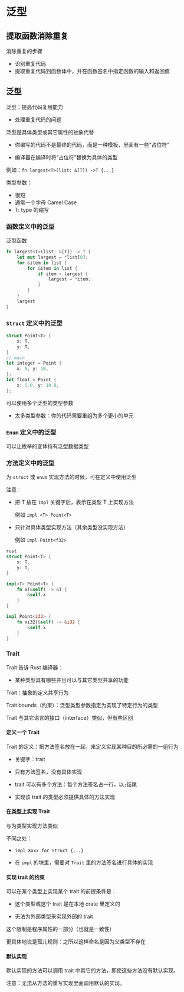 # 泛型

## 提取函数消除重复

消除重复的步骤

- 识别重复代码
- 提取重复代码到函数体中，并在函数签名中指定函数的输入和返回值

## 泛型

泛型：提高代码复用能力

- 处理重复代码的问题

泛型是具体类型或其它属性的抽象代替

- 你编写的代码不是最终的代码，而是一种模板，里面有一些“占位符”

- 编译器在编译时将“占位符”替换为具体的类型

例如：`fn largest<T>(list: &[T]) ->T {...} `

类型参数：

- 很短
- 通常一个字母 Camel Case
- T: type 的缩写

### 函数定义中的泛型

泛型函数

```rust
fn largest<T>(list: &[T]) -> T {
    let mut largest = *list[0];
    for &item in list {
        for &item in list {
            if item > largest { 
                largest = *item;
            }
        }
    }
    largest
}
```

### `Struct` 定义中的泛型

```rust
struct Point<T> {
    x: T,
    y: T,
}
// main
let integer = Point {
    x: 5, y: 10,
};
let float = Point {
    x: 5.0, y: 10.0,
};
```

可以使用多个泛型的类型参数

- 太多类型参数：你的代码需要重组为多个更小的单元

### `Enum` 定义中的泛型

可以让枚举的变体持有泛型数据类型

### 方法定义中的泛型

为 `struct` 或 `enum` 实现方法的时候，可在定义中使用泛型

注意：

- 把 T 放在 `impl` 关键字后，表示在类型 T 上实现方法

    例如 `impl <T> Point<T>`

- 只针对具体类型实现方法（其余类型没实现方法）

    例如 `impl Point<f32>`

```rust
rust
struct Point<T> {
    x: T,
    y: T,
}

impl<T> Point<T> {
    fn x(&self) -> &T {
        &self.x
    }
}

impl Point<i32> {
    fn xi32(&self) -> &i32 {
        &self.x
    }
}
```

### Trait

Trait 告诉 Rust 编译器：

- 某种类型具有哪些并且可以与其它类型共享的功能

Trait：抽象的定义共享行为

Trait bounds（约束）：泛型类型参数指定为实现了特定行为的类型

Trait 与其它语言的接口（interface）类似，但有些区别

#### 定义一个 Trait

Trait 的定义：把方法签名放在一起，来定义实现某种目的所必需的一组行为

- 关键字：trait

- 只有方法签名，没有具体实现

- trait 可以有多个方法：每个方法签名占一行，以`;`结尾

- 实现该 trait 的类型必须提供具体的方法实现

#### 在类型上实现 Trait

与为类型实现方法类似

不同之处：

- `impl Xxxx for Struct {...}`

- 在 `impl` 的块里，需要对 `Trait` 里的方法签名进行具体的实现

#### 实现 trait 的约束

可以在某个类型上实现某个 trait 的前提条件是：

- 这个类型或这个 trait 是在本地 crate 里定义的

- 无法为外部类型来实现外部的 trait

这个限制是程序属性的一部分（也就是一致性）

更具体地说是孤儿规则：之所以这样命名是因为父类型不存在

#### 默认实现

默认实现的方法可以调用 trait 中其它的方法，即使这些方法没有默认实现。

注意：无法从方法的重写实现里面调用默认的实现。
